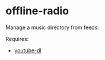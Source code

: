 # offline-radio
Manage a music directory from feeds.

Requires:
* [youtube-dl](https://youtube-dl.org/)